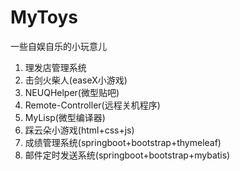 # MyToys

一些自娱自乐的小玩意儿

1. 理发店管理系统
2. 击剑火柴人(easeX小游戏)
3. NEUQHelper(微型贴吧)
4. Remote-Controller(远程关机程序)
5. MyLisp(微型编译器)
6. 踩云朵小游戏(html+css+js)
7. 成绩管理系统(springboot+bootstrap+thymeleaf)
8. 邮件定时发送系统(springboot+bootstrap+mybatis)
